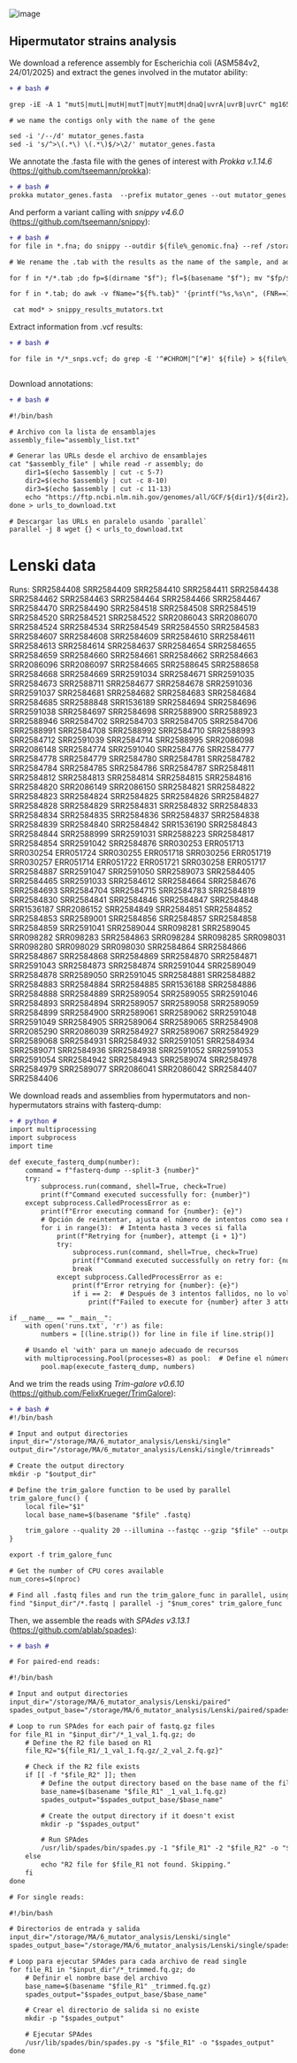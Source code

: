![image](https://github.com/user-attachments/assets/debd788e-8821-493d-bc1c-5d0c59e35de5)


## Hipermutator strains analysis

We download a reference assembly for Escherichia coli (ASM584v2, 24/01/2025) and extract the genes involved in the mutator ability: 

```diff
+ # bash #

grep -iE -A 1 "mutS|mutL|mutH|mutT|mutY|mutM|dnaQ|uvrA|uvrB|uvrC" mg1655_bakta/mg1655.ffn > mutator_genes.fasta

# we name the contigs only with the name of the gene

sed -i '/--/d' mutator_genes.fasta
sed -i 's/^>\(.*\) \(.*\)$/>\2/' mutator_genes.fasta

```

We annotate the .fasta file with the genes of interest with *Prokka v.1.14.6* (https://github.com/tseemann/prokka):

```diff
+ # bash #
prokka mutator_genes.fasta  --prefix mutator_genes --out mutator_genes --force

```
And perform a variant calling with *snippy v4.6.0* (https://github.com/tseemann/snippy):

```diff
+ # bash #
for file in *.fna; do snippy --outdir ${file%_genomic.fna} --ref /storage/MA/6_mutator_analysis/mutator_genes/mutator_genes.gbk --ctgs ${file} --force; done

# We rename the .tab with the results as the name of the sample, and add a column with the name of the strain

for f in */*.tab ;do fp=$(dirname "$f"); fl=$(basename "$f"); mv "$fp/$fl" "$fp/$fp"_"$fl"; done

for f in *.tab; do awk -v fName="${f%.tab}" '{printf("%s,%s\n", (FNR==1 ? "filename" : fName), $0)}' "$f" > mod"$f"; done

 cat mod* > snippy_results_mutators.txt

```

Extract information from .vcf results:

```diff
+ # bash #

for file in */*_snps.vcf; do grep -E '^#CHROM|^[^#]' ${file} > ${file%_snps.vcf}_limpio.vcf; done



```

Download annotations: 

```diff
+ # bash #

#!/bin/bash

# Archivo con la lista de ensamblajes
assembly_file="assembly_list.txt"

# Generar las URLs desde el archivo de ensamblajes
cat "$assembly_file" | while read -r assembly; do
    dir1=$(echo $assembly | cut -c 5-7)
    dir2=$(echo $assembly | cut -c 8-10)
    dir3=$(echo $assembly | cut -c 11-13)
    echo "https://ftp.ncbi.nlm.nih.gov/genomes/all/GCF/${dir1}/${dir2}/${dir3}/${assembly}/${assembly}_protein.faa.gz"
done > urls_to_download.txt

# Descargar las URLs en paralelo usando `parallel`
parallel -j 8 wget {} < urls_to_download.txt
```




# Lenski data

Runs:
SRR2584408
SRR2584409
SRR2584410
SRR2584411
SRR2584438
SRR2584462
SRR2584463
SRR2584464
SRR2584466
SRR2584467
SRR2584470
SRR2584490
SRR2584518
SRR2584508
SRR2584519
SRR2584520
SRR2584521
SRR2584522
SRR2086043
SRR2086070
SRR2584524
SRR2584534
SRR2584549
SRR2584550
SRR2584583
SRR2584607
SRR2584608
SRR2584609
SRR2584610
SRR2584611
SRR2584613
SRR2584614
SRR2584637
SRR2584654
SRR2584655
SRR2584659
SRR2584660
SRR2584661
SRR2584662
SRR2584663
SRR2086096
SRR2086097
SRR2584665
SRR2588645
SRR2588658
SRR2584668
SRR2584669
SRR2591034
SRR2584671
SRR2591035
SRR2584673
SRR2588711
SRR2584677
SRR2584678
SRR2591036
SRR2591037
SRR2584681
SRR2584682
SRR2584683
SRR2584684
SRR2584685
SRR2588848
SRR1536189
SRR2584694
SRR2584696
SRR2591038
SRR2584697
SRR2584698
SRR2588900
SRR2588923
SRR2588946
SRR2584702
SRR2584703
SRR2584705
SRR2584706
SRR2588991
SRR2584708
SRR2588992
SRR2584710
SRR2588993
SRR2584712
SRR2591039
SRR2584714
SRR2588995
SRR2086098
SRR2086148
SRR2584774
SRR2591040
SRR2584776
SRR2584777
SRR2584778
SRR2584779
SRR2584780
SRR2584781
SRR2584782
SRR2584784
SRR2584785
SRR2584786
SRR2584787
SRR2584811
SRR2584812
SRR2584813
SRR2584814
SRR2584815
SRR2584816
SRR2584820
SRR2086149
SRR2086150
SRR2584821
SRR2584822
SRR2584823
SRR2584824
SRR2584825
SRR2584826
SRR2584827
SRR2584828
SRR2584829
SRR2584831
SRR2584832
SRR2584833
SRR2584834
SRR2584835
SRR2584836
SRR2584837
SRR2584838
SRR2584839
SRR2584840
SRR2584842
SRR1536190
SRR2584843
SRR2584844
SRR2588999
SRR2591031
SRR2588223
SRR2584817
SRR2584854
SRR2591042
SRR2584876
SRR030253
ERR051713
SRR030254
ERR051724
SRR030255
ERR051718
SRR030256
ERR051719
SRR030257
ERR051714
ERR051722
ERR051721
SRR030258
ERR051717
SRR2584887
SRR2591047
SRR2591050
SRR2589073
SRR2584405
SRR2584465
SRR2591033
SRR2584612
SRR2584664
SRR2584676
SRR2584693
SRR2584704
SRR2584715
SRR2584783
SRR2584819
SRR2584830
SRR2584841
SRR2584846
SRR2584847
SRR2584848
SRR1536187
SRR2086152
SRR2584849
SRR2584851
SRR2584852
SRR2584853
SRR2589001
SRR2584856
SRR2584857
SRR2584858
SRR2584859
SRR2591041
SRR2589044
SRR098281
SRR2589045
SRR098282
SRR098283
SRR2584863
SRR098284
SRR098285
SRR098031
SRR098280
SRR098029
SRR098030
SRR2584864
SRR2584866
SRR2584867
SRR2584868
SRR2584869
SRR2584870
SRR2584871
SRR2591043
SRR2584873
SRR2584874
SRR2591044
SRR2589049
SRR2584878
SRR2589050
SRR2591045
SRR2584881
SRR2584882
SRR2584883
SRR2584884
SRR2584885
SRR1536188
SRR2584886
SRR2584888
SRR2584889
SRR2589054
SRR2589055
SRR2591046
SRR2584893
SRR2584894
SRR2589057
SRR2589058
SRR2589059
SRR2584899
SRR2584900
SRR2589061
SRR2589062
SRR2591048
SRR2591049
SRR2584905
SRR2589064
SRR2589065
SRR2584908
SRR2085290
SRR2086039
SRR2584927
SRR2589067
SRR2584929
SRR2589068
SRR2584931
SRR2584932
SRR2591051
SRR2584934
SRR2589071
SRR2584936
SRR2584938
SRR2591052
SRR2591053
SRR2591054
SRR2584942
SRR2584943
SRR2589074
SRR2584978
SRR2584979
SRR2589077
SRR2086041
SRR2086042
SRR2584407
SRR2584406 


We download reads and assemblies from hypermutators and non-hypermutators strains with fasterq-dump:


```diff
+ # python #
import multiprocessing
import subprocess
import time

def execute_fasterq_dump(number):
    command = f"fasterq-dump --split-3 {number}"
    try:
        subprocess.run(command, shell=True, check=True)
        print(f"Command executed successfully for: {number}")
    except subprocess.CalledProcessError as e:
        print(f"Error executing command for {number}: {e}")
        # Opción de reintentar, ajusta el número de intentos como sea necesario
        for i in range(3):  # Intenta hasta 3 veces si falla
            print(f"Retrying for {number}, attempt {i + 1}")
            try:
                subprocess.run(command, shell=True, check=True)
                print(f"Command executed successfully on retry for: {number}")
                break
            except subprocess.CalledProcessError as e:
                print(f"Error retrying for {number}: {e}")
                if i == 2:  # Después de 3 intentos fallidos, no lo volverá a intentar
                    print(f"Failed to execute for {number} after 3 attempts")

if __name__ == "__main__":
    with open('runs.txt', 'r') as file:
        numbers = [(line.strip()) for line in file if line.strip()]

    # Usando el 'with' para un manejo adecuado de recursos
    with multiprocessing.Pool(processes=8) as pool:  # Define el número de procesos según tu máquina
        pool.map(execute_fasterq_dump, numbers)

```

And we trim the reads using *Trim-galore v0.6.10* (https://github.com/FelixKrueger/TrimGalore):

```diff
+ # bash #
#!/bin/bash

# Input and output directories
input_dir="/storage/MA/6_mutator_analysis/Lenski/single"
output_dir="/storage/MA/6_mutator_analysis/Lenski/single/trimreads"

# Create the output directory
mkdir -p "$output_dir"

# Define the trim_galore function to be used by parallel
trim_galore_func() {
    local file="$1"
    local base_name=$(basename "$file" .fastq)

    trim_galore --quality 20 --illumina --fastqc --gzip "$file" --output_dir "$output_dir"
}

export -f trim_galore_func

# Get the number of CPU cores available
num_cores=$(nproc)

# Find all .fastq files and run the trim_galore_func in parallel, using the number of cores
find "$input_dir"/*.fastq | parallel -j "$num_cores" trim_galore_func

```


Then, we assemble the reads with *SPAdes v3.13.1* (https://github.com/ablab/spades): 

```diff
+ # bash #

# For paired-end reads:

#!/bin/bash

# Input and output directories
input_dir="/storage/MA/6_mutator_analysis/Lenski/paired"
spades_output_base="/storage/MA/6_mutator_analysis/Lenski/paired/spades"

# Loop to run SPAdes for each pair of fastq.gz files
for file_R1 in "$input_dir"/*_1_val_1.fq.gz; do
    # Define the R2 file based on R1
    file_R2="${file_R1/_1_val_1.fq.gz/_2_val_2.fq.gz}"

    # Check if the R2 file exists
    if [[ -f "$file_R2" ]]; then
        # Define the output directory based on the base name of the file
        base_name=$(basename "$file_R1" _1_val_1.fq.gz)
        spades_output="$spades_output_base/$base_name"

        # Create the output directory if it doesn't exist
        mkdir -p "$spades_output"

        # Run SPAdes
        /usr/lib/spades/bin/spades.py -1 "$file_R1" -2 "$file_R2" -o "$spades_output"
    else
        echo "R2 file for $file_R1 not found. Skipping."
    fi
done

# For single reads:

#!/bin/bash

# Directorios de entrada y salida
input_dir="/storage/MA/6_mutator_analysis/Lenski/single"
spades_output_base="/storage/MA/6_mutator_analysis/Lenski/single/spades"

# Loop para ejecutar SPAdes para cada archivo de read single
for file_R1 in "$input_dir"/*_trimmed.fq.gz; do
    # Definir el nombre base del archivo
    base_name=$(basename "$file_R1" _trimmed.fq.gz)
    spades_output="$spades_output_base/$base_name"

    # Crear el directorio de salida si no existe
    mkdir -p "$spades_output"

    # Ejecutar SPAdes
    /usr/lib/spades/bin/spades.py -s "$file_R1" -o "$spades_output"
done


```
